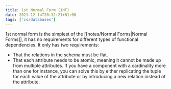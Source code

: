 ```yaml
---
title: 1st Normal Form (1NF)
date: 2021-12-14T20:32:21+01:00
tags: ['cs/databases']
---
```

1st normal form is the simplest of the [[notes/Normal Forms|Normal Forms]], it has no requirements for different types of functional dependencies. It only has two requirements:
* That the relations in the schema must be flat.
* That each attribute needs to be atomic, meaning it cannot be made up from multiple attributes. If you have a component with a cardinality more than one for instance, you can solve this by either replicating the tuple for each value of the attribute or by introducing a new relation instead of the attribute.